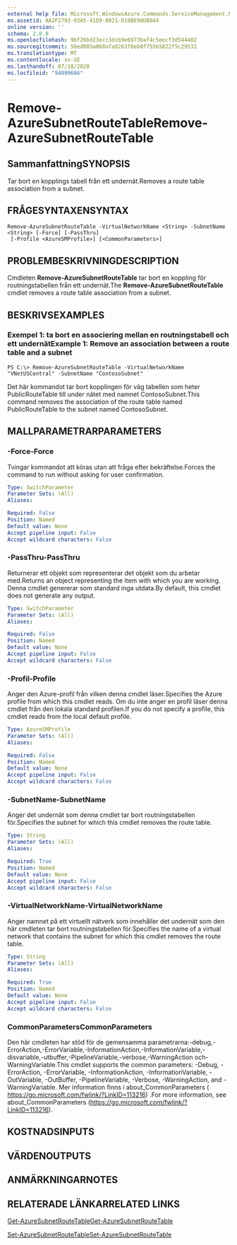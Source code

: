 ```yaml
---
external help file: Microsoft.WindowsAzure.Commands.ServiceManagement.Network.dll-Help.xml
ms.assetid: AA2F2793-03A5-41D9-8021-D18BE98DB044
online version: ''
schema: 2.0.0
ms.openlocfilehash: 9bf26bd23ecc3dcb9e6973baf4c5eecf3d544402
ms.sourcegitcommit: 56ed085a868afa8263f8eb0f755b5822f5c29532
ms.translationtype: MT
ms.contentlocale: sv-SE
ms.lasthandoff: 07/18/2020
ms.locfileid: "94099686"
---
```

# <span data-ttu-id="71c44-101">Remove-AzureSubnetRouteTable</span><span class="sxs-lookup"><span data-stu-id="71c44-101">Remove-AzureSubnetRouteTable</span></span>

## <span data-ttu-id="71c44-102">Sammanfattning</span><span class="sxs-lookup"><span data-stu-id="71c44-102">SYNOPSIS</span></span>
<span data-ttu-id="71c44-103">Tar bort en kopplings tabell från ett undernät.</span><span class="sxs-lookup"><span data-stu-id="71c44-103">Removes a route table association from a subnet.</span></span>

## <span data-ttu-id="71c44-104">FRÅGESYNTAXEN</span><span class="sxs-lookup"><span data-stu-id="71c44-104">SYNTAX</span></span>

```
Remove-AzureSubnetRouteTable -VirtualNetworkName <String> -SubnetName <String> [-Force] [-PassThru]
 [-Profile <AzureSMProfile>] [<CommonParameters>]
```

## <span data-ttu-id="71c44-105">PROBLEMBESKRIVNING</span><span class="sxs-lookup"><span data-stu-id="71c44-105">DESCRIPTION</span></span>
<span data-ttu-id="71c44-106">Cmdleten **Remove-AzureSubnetRouteTable** tar bort en koppling för routningstabellen från ett undernät.</span><span class="sxs-lookup"><span data-stu-id="71c44-106">The **Remove-AzureSubnetRouteTable** cmdlet removes a route table association from a subnet.</span></span>

## <span data-ttu-id="71c44-107">BESKRIVS</span><span class="sxs-lookup"><span data-stu-id="71c44-107">EXAMPLES</span></span>

### <span data-ttu-id="71c44-108">Exempel 1: ta bort en associering mellan en routningstabell och ett undernät</span><span class="sxs-lookup"><span data-stu-id="71c44-108">Example 1: Remove an association between a route table and a subnet</span></span>
```
PS C:\> Remove-AzureSubnetRouteTable -VirtualNetworkName "VNetUSCentral" -SubnetName "ContosoSubnet"
```

<span data-ttu-id="71c44-109">Det här kommandot tar bort kopplingen för väg tabellen som heter PublicRouteTable till under nätet med namnet ContosoSubnet.</span><span class="sxs-lookup"><span data-stu-id="71c44-109">This command removes the association of the route table named PublicRouteTable to the subnet named ContosoSubnet.</span></span>

## <span data-ttu-id="71c44-110">MALLPARAMETRAR</span><span class="sxs-lookup"><span data-stu-id="71c44-110">PARAMETERS</span></span>

### <span data-ttu-id="71c44-111">-Force</span><span class="sxs-lookup"><span data-stu-id="71c44-111">-Force</span></span>
<span data-ttu-id="71c44-112">Tvingar kommandot att köras utan att fråga efter bekräftelse.</span><span class="sxs-lookup"><span data-stu-id="71c44-112">Forces the command to run without asking for user confirmation.</span></span>

```yaml
Type: SwitchParameter
Parameter Sets: (All)
Aliases: 

Required: False
Position: Named
Default value: None
Accept pipeline input: False
Accept wildcard characters: False
```

### <span data-ttu-id="71c44-113">-PassThru</span><span class="sxs-lookup"><span data-stu-id="71c44-113">-PassThru</span></span>
<span data-ttu-id="71c44-114">Returnerar ett objekt som representerar det objekt som du arbetar med.</span><span class="sxs-lookup"><span data-stu-id="71c44-114">Returns an object representing the item with which you are working.</span></span> <span data-ttu-id="71c44-115">Denna cmdlet genererar som standard inga utdata.</span><span class="sxs-lookup"><span data-stu-id="71c44-115">By default, this cmdlet does not generate any output.</span></span>

```yaml
Type: SwitchParameter
Parameter Sets: (All)
Aliases: 

Required: False
Position: Named
Default value: None
Accept pipeline input: False
Accept wildcard characters: False
```

### <span data-ttu-id="71c44-116">-Profil</span><span class="sxs-lookup"><span data-stu-id="71c44-116">-Profile</span></span>
<span data-ttu-id="71c44-117">Anger den Azure-profil från vilken denna cmdlet läser.</span><span class="sxs-lookup"><span data-stu-id="71c44-117">Specifies the Azure profile from which this cmdlet reads.</span></span> <span data-ttu-id="71c44-118">Om du inte anger en profil läser denna cmdlet från den lokala standard profilen.</span><span class="sxs-lookup"><span data-stu-id="71c44-118">If you do not specify a profile, this cmdlet reads from the local default profile.</span></span>

```yaml
Type: AzureSMProfile
Parameter Sets: (All)
Aliases: 

Required: False
Position: Named
Default value: None
Accept pipeline input: False
Accept wildcard characters: False
```

### <span data-ttu-id="71c44-119">-SubnetName</span><span class="sxs-lookup"><span data-stu-id="71c44-119">-SubnetName</span></span>
<span data-ttu-id="71c44-120">Anger det undernät som denna cmdlet tar bort routningstabellen för.</span><span class="sxs-lookup"><span data-stu-id="71c44-120">Specifies the subnet for which this cmdlet removes the route table.</span></span>

```yaml
Type: String
Parameter Sets: (All)
Aliases: 

Required: True
Position: Named
Default value: None
Accept pipeline input: False
Accept wildcard characters: False
```

### <span data-ttu-id="71c44-121">-VirtualNetworkName</span><span class="sxs-lookup"><span data-stu-id="71c44-121">-VirtualNetworkName</span></span>
<span data-ttu-id="71c44-122">Anger namnet på ett virtuellt nätverk som innehåller det undernät som den här cmdleten tar bort routningstabellen för.</span><span class="sxs-lookup"><span data-stu-id="71c44-122">Specifies the name of a virtual network that contains the subnet for which this cmdlet removes the route table.</span></span>

```yaml
Type: String
Parameter Sets: (All)
Aliases: 

Required: True
Position: Named
Default value: None
Accept pipeline input: False
Accept wildcard characters: False
```

### <span data-ttu-id="71c44-123">CommonParameters</span><span class="sxs-lookup"><span data-stu-id="71c44-123">CommonParameters</span></span>
<span data-ttu-id="71c44-124">Den här cmdleten har stöd för de gemensamma parametrarna:-debug,-ErrorAction,-ErrorVariable,-InformationAction,-InformationVariable,-disvariable,-utbuffer,-PipelineVariable,-verbose,-WarningAction och-WarningVariable.</span><span class="sxs-lookup"><span data-stu-id="71c44-124">This cmdlet supports the common parameters: -Debug, -ErrorAction, -ErrorVariable, -InformationAction, -InformationVariable, -OutVariable, -OutBuffer, -PipelineVariable, -Verbose, -WarningAction, and -WarningVariable.</span></span> <span data-ttu-id="71c44-125">Mer information finns i about_CommonParameters ( https://go.microsoft.com/fwlink/?LinkID=113216) .</span><span class="sxs-lookup"><span data-stu-id="71c44-125">For more information, see about_CommonParameters (https://go.microsoft.com/fwlink/?LinkID=113216).</span></span>

## <span data-ttu-id="71c44-126">KOSTNADS</span><span class="sxs-lookup"><span data-stu-id="71c44-126">INPUTS</span></span>

## <span data-ttu-id="71c44-127">VÄRDEN</span><span class="sxs-lookup"><span data-stu-id="71c44-127">OUTPUTS</span></span>

## <span data-ttu-id="71c44-128">ANMÄRKNINGAR</span><span class="sxs-lookup"><span data-stu-id="71c44-128">NOTES</span></span>

## <span data-ttu-id="71c44-129">RELATERADE LÄNKAR</span><span class="sxs-lookup"><span data-stu-id="71c44-129">RELATED LINKS</span></span>

[<span data-ttu-id="71c44-130">Get-AzureSubnetRouteTable</span><span class="sxs-lookup"><span data-stu-id="71c44-130">Get-AzureSubnetRouteTable</span></span>](./Get-AzureSubnetRouteTable.md)

[<span data-ttu-id="71c44-131">Set-AzureSubnetRouteTable</span><span class="sxs-lookup"><span data-stu-id="71c44-131">Set-AzureSubnetRouteTable</span></span>](./Set-AzureSubnetRouteTable.md)


